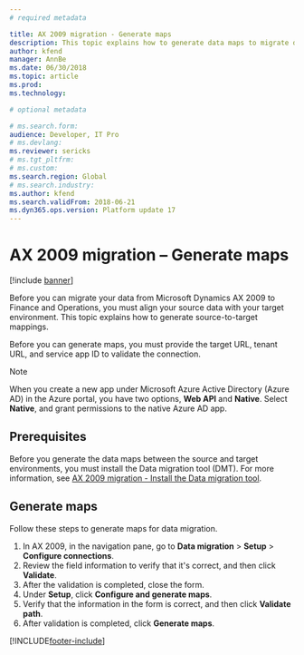 ```yaml
---
# required metadata

title: AX 2009 migration - Generate maps 
description: This topic explains how to generate data maps to migrate data from Microsoft Dynamics AX 2009 to Finance and Operations.
author: kfend
manager: AnnBe
ms.date: 06/30/2018
ms.topic: article
ms.prod: 
ms.technology: 

# optional metadata

# ms.search.form:  
audience: Developer, IT Pro
# ms.devlang: 
ms.reviewer: sericks
# ms.tgt_pltfrm: 
# ms.custom: 
ms.search.region: Global
# ms.search.industry:
ms.author: kfend
ms.search.validFrom: 2018-06-21
ms.dyn365.ops.version: Platform update 17
---
```


# AX 2009 migration – Generate maps

[!include [banner](../includes/banner.md)]

Before you can migrate your data from Microsoft Dynamics AX 2009 to Finance and Operations, you must align your source data with your target environment. This topic explains how to generate source-to-target mappings.

Before you can generate maps, you must provide the target URL, tenant URL, and service app ID to validate the connection.

> [!NOTE]
> When you create a new app under Microsoft Azure Active Directory (Azure AD) in the Azure portal, you have two options, **Web API** and **Native**. Select **Native**, and grant permissions to the native Azure AD app.

## Prerequisites
Before you generate the data maps between the source and target environments, you must install the Data migration tool (DMT). For more information, see [AX 2009 migration - Install the Data migration tool](install-dmt.md).

## Generate maps
Follow these steps to generate maps for data migration.

1. In AX 2009, in the navigation pane, go to **Data migration** \> **Setup** \> **Configure connections**.
2. Review the field information to verify that it's correct, and then click **Validate**.
3. After the validation is completed, close the form.
4. Under **Setup**, click **Configure and generate maps**.
5. Verify that the information in the form is correct, and then click **Validate path**.
6. After validation is completed, click **Generate maps**.


[!INCLUDE[footer-include](../../../includes/footer-banner.md)]